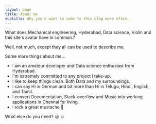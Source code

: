 ```yaml
---
layout: page
title: About me
subtitle: Why you'd want to come to this blog more often..
---
```


What does Mechanical engineering, Hyderabad, Data science, Violin and this site's avatar have in common.?

Well, not much, except they all can be used to describe me.

Some more things about me...

- I am an amateur developer and Data science enthusiast from Hyderabad.
- I'm extremely committed to any project I take-up.
- I like to keep things clean. Both Data and my surroundings.
- I can say Hi in German and bit more than Hi in Telugu, Hindi, English, and Tamil.
- I convert Documentation, Stack-overflow and Music into working applications in Chennai for living.
- I rock a great mustache  :man:


What else do you need? :smiley: :relaxed:


<!-- TODO D3 about abiliies  -->
